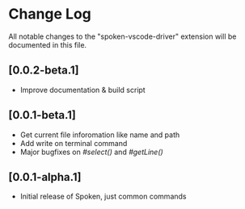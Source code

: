 # Change Log

All notable changes to the "spoken-vscode-driver" extension will be documented in this file.

## [0.0.2-beta.1]

* Improve documentation & build script

## [0.0.1-beta.1]

* Get current file inforomation like name and path
* Add write on terminal command
* Major bugfixes on *#select()* and *#getLine()*

## [0.0.1-alpha.1]

 * Initial release of Spoken, just common commands